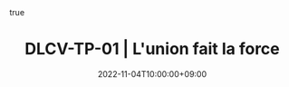 ---
title: "DLCV-TP-01 | L'union fait la force"
date: 2022-11-04T10:00:00+09:00
description: ""
summary: ""

draft: true
math: true 
highlight: true
hightlight_languages: ["python","bash"]

authors: ["Claire Labit-Bonis"]

# hero: featured.png

tags: ["Teaching"]

menu:
  sidebar:
    name: "01 | L'union fait la force"
    identifier: dlcv-practical-sessions-2023-2024-01
    parent: dlcv-2023-2024-practical
    weight: 10
---